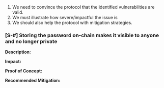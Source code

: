 1. We need to convince the protocol that the identified vulnerabilities are valid.
2. We must illustrate how severe/impactful the issue is
3. We should also help the protocol with mitigation strategies.


### [S-#] Storing the password on-chain makes it visible to anyone and no longer private

**Description:** 

**Impact:** 

**Proof of Concept:**

**Recommended Mitigation:** 